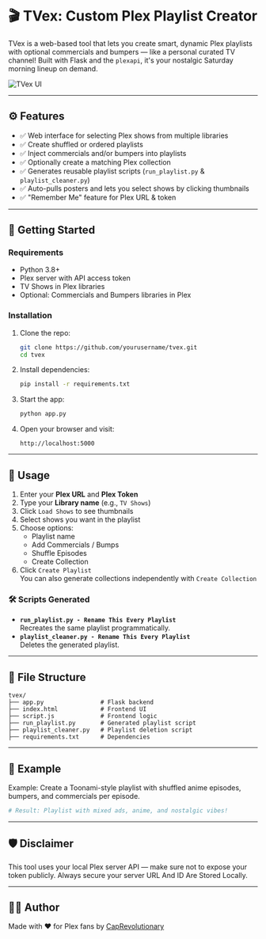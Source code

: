 # 🎬 TVex: Custom Plex Playlist Creator

TVex is a web-based tool that lets you create smart, dynamic Plex playlists with optional commercials and bumpers — like a personal curated TV channel! Built with Flask and the `plexapi`, it's your nostalgic Saturday morning lineup on demand.

![TVex UI](https://i.imgur.com/HkPUNyB.png)

---

## ⚙️ Features

- ✅ Web interface for selecting Plex shows from multiple libraries
- ✅ Create shuffled or ordered playlists
- ✅ Inject commercials and/or bumpers into playlists
- ✅ Optionally create a matching Plex collection
- ✅ Generates reusable playlist scripts (`run_playlist.py` & `playlist_cleaner.py`)
- ✅ Auto-pulls posters and lets you select shows by clicking thumbnails
- ✅ "Remember Me" feature for Plex URL & token

---

## 🚀 Getting Started

### Requirements

- Python 3.8+
- Plex server with API access token
- TV Shows in Plex libraries
- Optional: Commercials and Bumpers libraries in Plex

### Installation

1. Clone the repo:
   ```bash
   git clone https://github.com/yourusername/tvex.git
   cd tvex
   ```

2. Install dependencies:
   ```bash
   pip install -r requirements.txt
   ```

3. Start the app:
   ```bash
   python app.py
   ```

4. Open your browser and visit:  
   ```
   http://localhost:5000
   ```

---

## 🧠 Usage

1. Enter your **Plex URL** and **Plex Token**
2. Type your **Library name** (e.g., `TV Shows`)
3. Click `Load Shows` to see thumbnails
4. Select shows you want in the playlist
5. Choose options:
   - Playlist name
   - Add Commercials / Bumps
   - Shuffle Episodes
   - Create Collection
6. Click `Create Playlist`  
   You can also generate collections independently with `Create Collection`

### 🛠 Scripts Generated

- **`run_playlist.py - Rename This Every Playlist`**  
  Recreates the same playlist programmatically.
- **`playlist_cleaner.py - Rename This Every Playlist`**  
  Deletes the generated playlist.

---

## 📁 File Structure

```
tvex/
├── app.py                # Flask backend
├── index.html            # Frontend UI
├── script.js             # Frontend logic
├── run_playlist.py       # Generated playlist script
├── playlist_cleaner.py   # Playlist deletion script
├── requirements.txt      # Dependencies
```

---

## 🧪 Example

Example: Create a Toonami-style playlist with shuffled anime episodes, bumpers, and commercials per episode.

```bash
# Result: Playlist with mixed ads, anime, and nostalgic vibes!
```

---


## 🛡️ Disclaimer

This tool uses your local Plex server API — make sure not to expose your token publicly. Always secure your server URL And ID Are Stored Locally.

---

## 🧑‍💻 Author

Made with ❤️ for Plex fans by [CapRevolutionary](https://github.com/CapRevolutionary)
